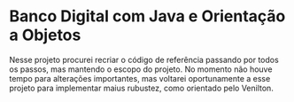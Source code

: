 # Banco Digital com Java e Orientação a Objetos

Nesse projeto procurei recriar o código de referência passando por todos os passos, mas mantendo o escopo do projeto. No momento não houve tempo para alterações importantes, mas voltarei oportunamente a esse projeto para implementar maius rubustez, como orientado pelo Venilton.